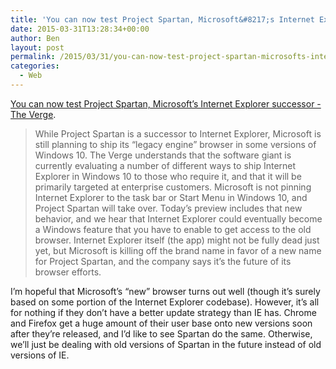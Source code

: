 ```yaml
---
title: 'You can now test Project Spartan, Microsoft&#8217;s Internet Explorer successor'
date: 2015-03-31T13:28:34+00:00
author: Ben
layout: post
permalink: /2015/03/31/you-can-now-test-project-spartan-microsofts-internet-explorer-successor/
categories:
  - Web
---
```

[You can now test Project Spartan, Microsoft&#8217;s Internet Explorer successor - The Verge](http://www.theverge.com/2015/3/30/8314935/microsoft-project-spartan-windows-10-preview-download).

> While Project Spartan is a successor to Internet Explorer, Microsoft is still planning to ship its &#8220;legacy engine&#8221; browser in some versions of Windows 10. The Verge understands that the software giant is currently evaluating a number of different ways to ship Internet Explorer in Windows 10 to those who require it, and that it will be primarily targeted at enterprise customers. Microsoft is not pinning Internet Explorer to the task bar or Start Menu in Windows 10, and Project Spartan will take over. Today’s preview includes that new behavior, and we hear that Internet Explorer could eventually become a Windows feature that you have to enable to get access to the old browser. Internet Explorer itself (the app) might not be fully dead just yet, but Microsoft is killing off the brand name in favor of a new name for Project Spartan, and the company says it’s the future of its browser efforts. 

I&#8217;m hopeful that Microsoft&#8217;s &#8220;new&#8221; browser turns out well (though it&#8217;s surely based on some portion of the Internet Explorer codebase). However, it&#8217;s all for nothing if they don&#8217;t have a better update strategy than IE has. Chrome and Firefox get a huge amount of their user base onto new versions soon after they&#8217;re released, and I&#8217;d like to see Spartan do the same. Otherwise, we&#8217;ll just be dealing with old versions of Spartan in the future instead of old versions of IE.